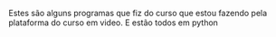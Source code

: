 Estes são alguns programas que fiz do curso que estou fazendo pela plataforma do curso em video.
E estão todos em python
